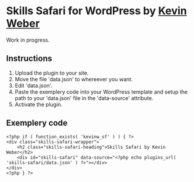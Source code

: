 Skills Safari for WordPress by [Kevin Weber](http://kevinw.de/)
====================

Work in progress.

## Instructions
1. Upload the plugin to your site.
2. Move the file 'data.json' to whereever you want.
3. Edit 'data.json'.
4. Paste the exemplery code into your WordPress template and setup the path to your 'data.json' file in the 'data-source' attribute.
5. Activate the plugin.

## Exemplery code
```
<?php if ( function_exists( 'kevinw_sf' ) ) { ?>
<div class="skills-safari-wrapper">
    <h2 class="skills-safari-heading">Skills Safari by Kevin Weber</h2>
    <div id="skills-safari" data-source="<?php echo plugins_url( 'skills-safari/data.json' ) ?>"></div>
</div>
<?php } ?>
```